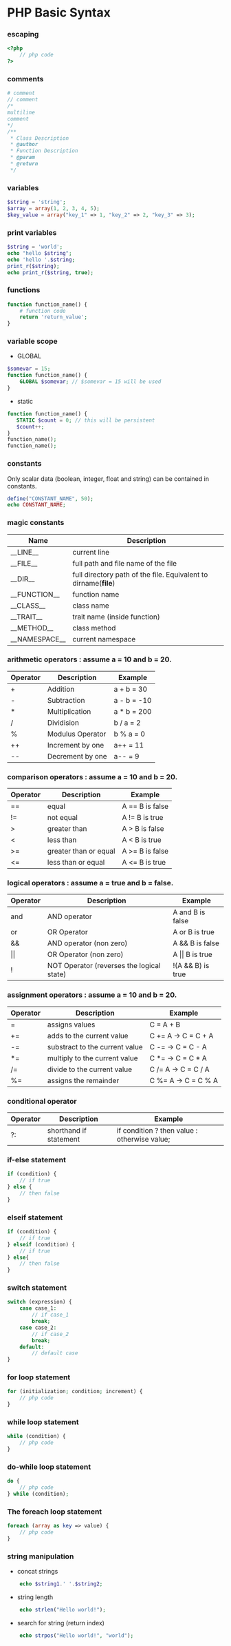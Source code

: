 # PHP Basic Syntax

### escaping
```php
<?php
    // php code
?>
```

### comments
```php
# comment
// comment
/*
multiline
comment
*/
/**
 * Class Description
 * @author
 * Function Description
 * @param
 * @return
 */
```

### variables
```php
$string = 'string';
$array = array(1, 2, 3, 4, 5);
$key_value = array("key_1" => 1, "key_2" => 2, "key_3" => 3);
```

### print variables
```php
$string = 'world';
echo "hello $string";
echo 'hello '.$string;
print_r($string);
echo print_r($string, true);
```

### functions
```php
function function_name() {
    # function code
    return 'return_value';
}
```

### variable scope
* GLOBAL
```php
$somevar = 15;
function function_name() {
    GLOBAL $somevar; // $somevar = 15 will be used
}
```
* static
```php
function function_name() {
   STATIC $count = 0; // this will be persistent
   $count++;
}
function_name();
function_name();
```
### constants
Only scalar data (boolean, integer, float and string) can be contained in constants.
```php
define("CONSTANT_NAME", 50);
echo CONSTANT_NAME;
```
### magic constants

Name | Description
-----|------------
\_\_LINE\_\_ | current line
\_\_FILE\_\_ | full path and file name of the file
\_\_DIR\_\_ | full directory path of the file. Equivalent to dirname(__file__)
\_\_FUNCTION\_\_ | function name
\_\_CLASS\_\_ | class name
\_\_TRAIT\_\_ | trait name (inside function)
\_\_METHOD\_\_ | class method
\_\_NAMESPACE\_\_ | current namespace

### arithmetic operators : assume a = 10 and b = 20.

Operator | Description | Example
---------|-------------|--------
\+ | Addition |a + b = 30
\- | Subtraction | a - b = -10
\* | Multiplication | a * b = 200
\/ | Dividision | b / a = 2
\% | Modulus Operator | b % a = 0
\++ | Increment by one | a++ = 11
\-- | Decrement by one | a-- = 9

### comparison operators : assume a = 10 and b = 20.

Operator | Description | Example
---------|-------------|--------
== | equal | A == B is false
!= |not equal | A != B is true
\> | greater than | A > B is false
\< | less than | A < B is true
\>= | greater than or equal | A >= B is false
\<= | less than or equal | A <= B is true

### logical operators : assume a = true and b = false.

Operator | Description | Example
---------|-------------|--------
and | AND operator | A and B is false
or | OR Operator | A or B is true
&& | AND operator (non zero) | A && B is false
\|\| | OR Operator (non zero) | A \|\| B is true
! | NOT Operator (reverses the logical state) | !(A && B) is true

### assignment operators : assume a = 10 and b = 20.

Operator | Description | Example
---------|-------------|--------
= | assigns values | C = A + B
+= | adds to the current value | C += A -> C = C + A
-= | substract to the current value | C -= -> C = C - A
*= | multiply to the current value  | C *= -> C = C * A
/= | divide to the current value  | C /= A -> C = C / A
%= | assigns the remainder | C %= A -> C = C % A

### conditional operator

Operator | Description | Example
---------|-------------|--------
?: | shorthand if statement | if condition ? then value : otherwise value;

### if-else statement
```php
if (condition) {
    // if true
} else {
    // then false
}
```

### elseif statement
```php
if (condition) {
    // if true
} elseif (condition) {
    // if true
} else{
    // then false
}
```

### switch statement
```php
switch (expression) {
    case case_1:
        // if case_1
        break;
    case case_2:
        // if case_2
        break;
    default:
        // default case
}
```

### for loop statement
```php
for (initialization; condition; increment) {
    // php code
}
```

### while loop statement
```php
while (condition) {
    // php code
}
```

### do-while loop statement
```php
do {
    // php code
} while (condition);
```

### The foreach loop statement
```php
foreach (array as key => value) {
    // php code
}
```

### string manipulation
* concat strings 
```php
    echo $string1.' '.$string2;
```

* string length
```php
    echo strlen("Hello world!");
```

* search for string (return index)
```php
    echo strpos("Hello world!", "world");
```
